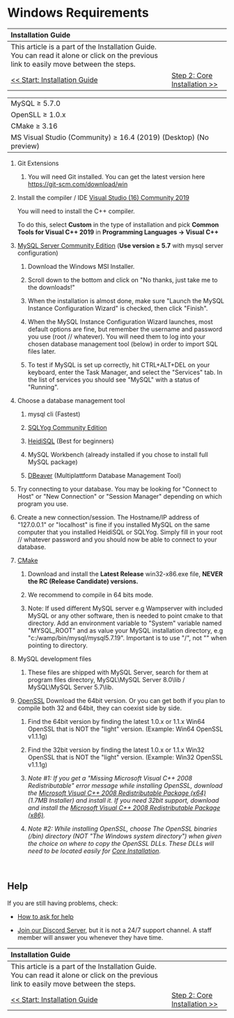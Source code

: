 # Windows Requirements

| Installation Guide | |
| :- | :- |
| This article is a part of the Installation Guide. You can read it alone or click on the previous link to easily move between the steps. |
| [<< Start: Installation Guide](Installation.md) | [Step 2: Core Installation >>](core-installation.md) |

| |
| :- |
| MySQL ≥ 5.7.0 |
| OpenSLL ≥ 1.0.x |
| CMake ≥ 3.16 |
| MS Visual Studio (Community) ≥ 16.4 (2019) (Desktop) (No preview)

1. Git Extensions
    1. You will need Git installed. You can get the latest version here https://git-scm.com/download/win

1. Install the compiler / IDE [Visual Studio (16) Community 2019](https://visualstudio.microsoft.com/downloads/)

   You will need to install the C++ compiler.
   
   To do this, select **Custom** in the type of installation and pick **Common Tools for Visual C++ 2019** in **Programming Languages -> Visual C++**
1. [MySQL Server Community Edition](https://dev.mysql.com/downloads/mysql/8.0.html) (**Use version ≥ 5.7** with mysql server configuration)

    1. Download the Windows MSI Installer.
    
    1. Scroll down to the bottom and click on "No thanks, just take me to the downloads!"
    
    1. When the installation is almost done, make sure "Launch the MySQL Instance Configuration Wizard" is checked, then click "Finish".
    
    1. When the MySQL Instance Configuration Wizard launches, most default options are fine, but remember the username and password you use (root // whatever). You will need them to log into your chosen database management tool (below) in order to import SQL files later.
    
    1. To test if MySQL is set up correctly, hit CTRL+ALT+DEL on your keyboard, enter the Task Manager, and select the "Services" tab. In the list of services you should see "MySQL" with a status of "Running".

1. Choose a database management tool

    1. mysql cli (Fastest)
    
    1. [SQLYog Community Edition](https://github.com/webyog/sqlyog-community/wiki/Downloads)
    
    1. [HeidiSQL](https://www.heidisql.com/download.php) (Best for beginners)
    
    1. MySQL Workbench (already installed if you chose to install full MySQL package)
    
    1. [DBeaver](https://dbeaver.io/) (Multiplattform Database Management Tool)

1. Try connecting to your database. You may be looking for "Connect to Host" or "New Connection" or "Session Manager" depending on which program you use.

1. Create a new connection/session. The Hostname/IP address of "127.0.0.1" or "localhost" is fine if you installed MySQL on the same computer that you installed HeidiSQL or SQLYog. Simply fill in your root // whatever password and you should now be able to connect to your database.

1. [CMake](https://cmake.org/)

    1. Download and install the **Latest Release** win32-x86.exe file, **NEVER the RC (Release Candidate) versions.**
    
    1. We recommend to compile in 64 bits mode. 
    
    1. Note: If used different MySQL server e.g Wampserver with included MySQL or any other software, then is needed to point cmake to that directory. Add an environment variable to "System" variable named "MYSQL_ROOT" and as value your MySQL installation directory, e.g "c:/wamp/bin/mysql/mysql5.7.19". Important is to use "/", not "\"  when pointing to directory.

1. MySQL development files

    1. These files are shipped with MySQL Server, search for them at program files directory, MySQL\MySQL Server 8.0\lib / MySQL\MySQL Server 5.7\lib.

1. [OpenSSL](http://www.slproweb.com/products/Win32OpenSSL.html) Download the 64bit version. Or you can get both if you plan to compile both 32 and 64bit, they can coexist side by side.

    1. Find the 64bit version by finding the latest 1.0.x or 1.1.x Win64 OpenSSL that is NOT the "light" version. (Example: Win64 OpenSSL v1.1.1g)
    
    1. Find the 32bit version by finding the latest 1.0.x or 1.1.x Win32 OpenSSL that is NOT the "light" version. (Example: Win32 OpenSSL v1.1.1g)

    1. *Note #1: If you get a "Missing Microsoft Visual C++ 2008 Redistributable" error message while installing OpenSSL,*
       *download the [Microsoft Visual C++ 2008 Redistributable Package (x64)](http://www.microsoft.com/en-us/download/details.aspx?id=29) (1.7MB Installer) and install it.*
       *If you need 32bit support, download and install the [Microsoft Visual C++ 2008 Redistributable Package (x86)](http://www.microsoft.com/en-us/download/details.aspx?id=15336).*
       
    1. *Note #2: While installing OpenSSL, choose The OpenSSL binaries (/bin) directory (NOT "The Windows system directory")*
       *when given the choice on where to copy the OpenSSL DLLs. These DLLs will need to be located easily for [Core Installation](windows-core-installation).*

<br>

## Help

If you are still having problems, check:

* [How to ask for help](How-to-ask-for-help.md)

* [Join our Discord Server](https://discord.gg/gkt4y2x), but it is not a 24/7 support channel. A staff member will answer you whenever they have time.

| Installation Guide | |
| :- | :- |
| This article is a part of the Installation Guide. You can read it alone or click on the previous link to easily move between the steps. |
| [<< Start: Installation Guide](Installation.md) | [Step 2: Core Installation >>](core-installation.md) |
